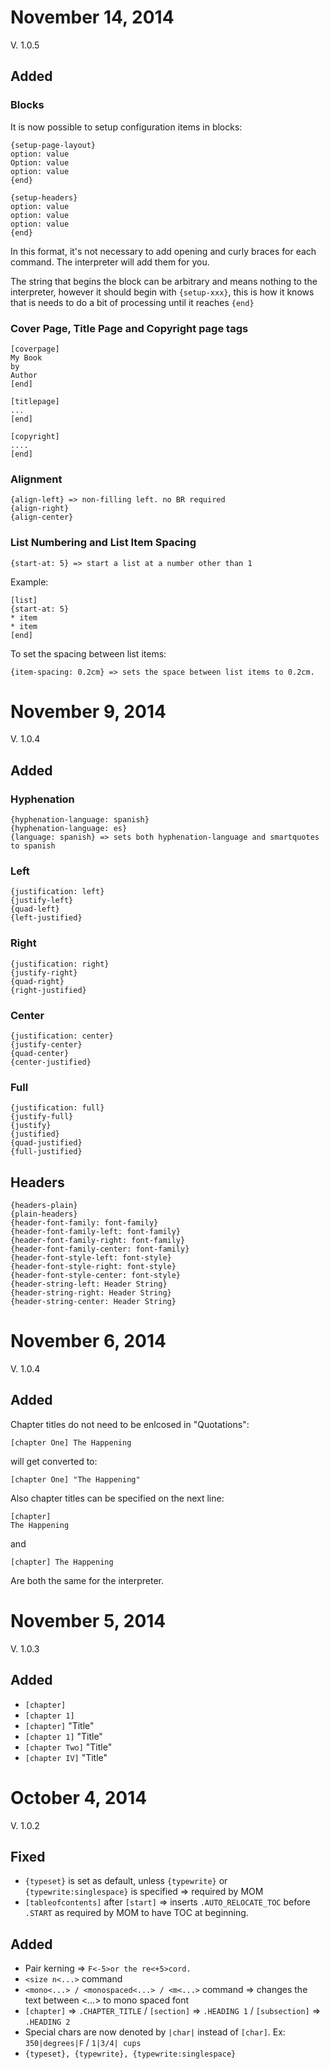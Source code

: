 # November 14, 2014
V. 1.0.5
## Added
### Blocks
It is now possible to setup configuration items in blocks:
```
{setup-page-layout}
option: value
Option: value
option: value
{end}

{setup-headers}
option: value
option: value
option: value
{end}
```
In this format, it's not necessary to add opening and curly braces for each command. The interpreter will add them for you. 

The string that begins the block can be arbitrary and means nothing to the interpreter, however it should begin with `{setup-xxx}`, this is how it knows that is needs to do a bit of processing until it reaches `{end}`
### Cover Page, Title Page and Copyright page tags
```
[coverpage]
My Book
by
Author
[end]

[titlepage]
...
[end]

[copyright]
....
[end]
```
### Alignment
```
{align-left} => non-filling left. no BR required
{align-right}
{align-center}
```

### List Numbering and List Item Spacing
`{start-at: 5} => start a list at a number other than 1`

Example:
```
[list]
{start-at: 5}
* item
* item
[end]
````
To set the spacing between list items:

`{item-spacing: 0.2cm} => sets the space between list items to 0.2cm.`

# November 9, 2014
V. 1.0.4
## Added 
### Hyphenation
```
{hyphenation-language: spanish}
{hyphenation-language: es}
{language: spanish} => sets both hyphenation-language and smartquotes to spanish
```
### Left
```
{justification: left}
{justify-left}
{quad-left}
{left-justified}
```
### Right	
```
{justification: right}
{justify-right}
{quad-right}
{right-justified}
```
### Center	
```
{justification: center}
{justify-center}
{quad-center}
{center-justified}
```
### Full	
```
{justification: full}
{justify-full}
{justify}
{justified}
{quad-justified}
{full-justified}
```
## Headers
```
{headers-plain}
{plain-headers}
{header-font-family: font-family}
{header-font-family-left: font-family}
{header-font-family-right: font-family}
{header-font-family-center: font-family}
{header-font-style-left: font-style}
{header-font-style-right: font-style}
{header-font-style-center: font-style}
{header-string-left: Header String}
{header-string-right: Header String}
{header-string-center: Header String}
```
# November 6, 2014
V. 1.0.4
## Added 
Chapter titles do not need to be enlcosed in "Quotations":

`[chapter One] The Happening`

will get converted to:

`[chapter One] "The Happening"`

Also chapter titles can be specified on the next line:
```
[chapter]
The Happening
```
and 

`[chapter] The Happening`

Are both the same for the interpreter.

# November 5, 2014
V. 1.0.3
## Added 
- `[chapter]`
- `[chapter 1]`
- `[chapter]` "Title"
- `[chapter 1]` "Title"
- `[chapter Two]` "Title"
- `[chapter IV]` "Title"

# October 4, 2014
V. 1.0.2
## Fixed
- `{typeset}` is set as default, unless `{typewrite}` or `{typewrite:singlespace}` is specified => required by MOM
- `[tableofcontents]` after `[start]` => inserts `.AUTO_RELOCATE_TOC` before `.START` as required by MOM to have TOC at beginning.

## Added
- Pair kerning => `F<-5>or the re<+5>cord.`
- `<size n<...>` command
- `<mono<...> / <monospaced<...> / <m<...>` command => changes the text between <...> to mono spaced font
- `[chapter]` => `.CHAPTER_TITLE` / `[section]` => `.HEADING 1` / `[subsection]` => `.HEADING 2`
- Special chars are now denoted by `|char|` instead of `[char]`.  Ex: `350|degrees|F`   /  `1|3/4| cups`
- `{typeset}, {typewrite}, {typewrite:singlespace}`
